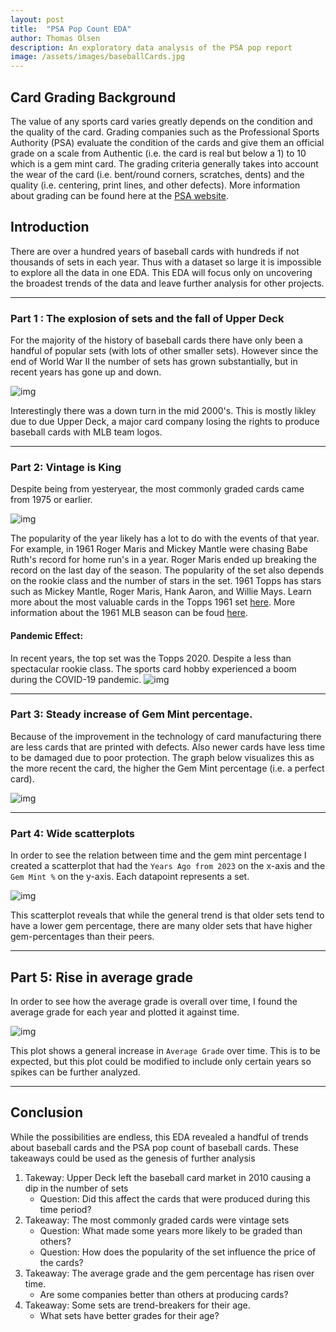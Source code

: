 ```yaml
---
layout: post
title:  "PSA Pop Count EDA"
author: Thomas Olsen
description: An exploratory data analysis of the PSA pop report
image: /assets/images/baseballCards.jpg
---
```


## Card Grading Background
The value of any sports card varies greatly depends on the condition and the quality of the card. Grading companies such as the Professional Sports Authority (PSA) evaluate the condition of the cards and give them an official grade on a scale from Authentic (i.e. the card is real but below a 1) to 10 which is a gem mint card.  The grading criteria generally takes into account the wear of the card (i.e. bent/round corners, scratches, dents) and the quality (i.e. centering, print lines, and other defects).
More information about grading can be found here at the [PSA website](https://www.psacard.com/gradingstandards).

## Introduction
There are over a hundred years of baseball cards with hundreds if not thousands of sets in each year.  Thus with a dataset so large it is impossible to explore all the data in one EDA.  This EDA will focus only on uncovering the broadest trends of the data and leave further analysis for other projects.

***
### Part 1 : The explosion of sets and the fall of Upper Deck
For the majority of the history of baseball cards there have only been a handful of popular sets (with lots of other smaller sets).  However since the end of World War II the number of sets has grown substantially, but in recent years has gone up and down.

![img](/assets/images/numberOfSets.png)

Interestingly there was a down turn in the mid 2000's.  This is mostly likley due to due Upper Deck, a major card company losing the rights to produce baseball cards with MLB team logos.

***

### Part 2: Vintage is King 

Despite being from yesteryear, the most commonly graded cards came from 1975 or earlier.

![img](/assets/images/topSetPopCol2.png)

The popularity of the year likely has a lot to do with the events of that year.  For example, in 1961 Roger Maris and Mickey Mantle were chasing Babe Ruth's record for home run's in a year.  Roger Maris ended up breaking the record on the last day of the season.  The popularity of the set also depends on the rookie class and the number of stars in the set.  1961 Topps has stars such as Mickey Mantle, Roger Maris, Hank Aaron, and Willie Mays.  Learn more about the most valuable cards in the  Topps 1961 set [here](https://www.oldsportscards.com/1961-topps-baseball-cards/).  More information about the 1961 MLB season can be foud [here](https://en.wikipedia.org/wiki/1961_Major_League_Baseball_season).

#### Pandemic Effect:
In recent years, the top set was the Topps 2020. Despite a less than spectacular rookie class. The sports card hobby experienced a boom during the COVID-19 pandemic.
![img](/assets/images/recentSets.png)

***
### Part 3: Steady increase of Gem Mint percentage.
Because of the improvement in the technology of card manufacturing there are less cards that are printed with defects.  Also newer cards have less time to be damaged due to poor protection.  The graph below visualizes this as the more recent the card, the higher the Gem Mint percentage (i.e. a perfect card).

![img](/assets/images/gem_mt.png)

***
### Part 4: Wide scatterplots
In order to see the relation between time and the gem mint percentage I created a scatterplot that had the `Years Ago from 2023` on the x-axis and the `Gem Mint %` on the y-axis.  Each datapoint represents a set.

![img](/assets/images/scatterPlot_1945.png)

This scatterplot reveals that while the general trend is that older sets tend to have a lower gem percentage, there are many older sets that have higher gem-percentages than their peers. 

***
## Part 5: Rise in average grade
In order to see how the average grade is overall over time, I found the average grade for each year and plotted it against time.

![img](/assets/images/averageGrade.png)

This plot shows a general increase in `Average Grade` over time. This is to be expected, but this plot could be modified to include only certain years so spikes can be further analyzed.

***
## Conclusion
While the possibilities are endless, this EDA revealed a handful of trends about baseball cards and the PSA pop count of baseball cards. These takeaways could be used as the genesis of further analysis
1) Takeway: Upper Deck left the baseball card market in 2010 causing a dip in the number of sets
   * Question: Did this affect the cards that were produced during this time period? 
2) Takeaway: The most commonly graded cards were vintage sets
   * Question: What made some years more likely to be graded than others?
   * Question: How does the popularity of the set influence the price of the cards?
4) Takeaway: The average grade and the gem percentage has risen over time.
   * Are some companies better than others at producing cards?
5) Takeaway: Some sets are trend-breakers for their age.
   * What sets have better grades for their age?
